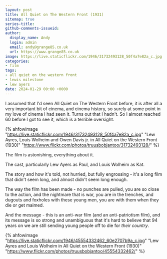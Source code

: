 ```yaml
---
layout: post
title: All Quiet on The Western Front (1931)
sitemap: true
series-title:
github-comments-issueid:
author:
  display_name: Andy
  login: admin
  email: andy@grange85.co.uk
  url: https://www.grange85.co.uk
image: https://live.staticflickr.com/1946/31732493128_50f4a7e82a_c.jpg
categories:
- film
tags:
- all quiet on the western front
- lewis milestone
- lew ayers
date: 2024-01-29 00:00 +0000
---
```

I assumed that I'd seen All Quiet on The Western Front before, it is after all a very important bit of cinema, and cinema history, so surely at some point in my love of cinema I had seen it. Turns out that I hadn't. So I almost reached 60 before I got to see it, which is a terrible oversight.

{% ahfowimage "https://live.staticflickr.com/1946/31732493128_50f4a7e82a_c.jpg" "Lew Ayres, Louis Wolheim and Owen Davis jr. in All Quiet on the Western Front (1930)" "https://www.flickr.com/photos/truusbobjantoo/31732493128/" %}

The film is astonishing, everything about it. 

The cast, particularly Lew Ayers as Paul, and Louis Wolheim as Kat. 

The story and how it's told, not hurried, but fully engrossing - it's a long film that didn't seem long, and almost didn't seem long enough. 

The way the film has been made - no punches are pulled, you are so close to the action, and the nightmare that is war, you are in the trenches, and dugouts and foxholes with these young men, you are with them when they die or get maimed. 

And the message - this is an anti-war film (and an anti-patriotism film), and its message is so strong and unambiguous that it's hard to believe that 94 years on  we are still sending young people off to die for _their country_.

{% ahfowimage "https://live.staticflickr.com/1946/45554332462_60e2707b9a_c.jpg" "Lew Ayres and Louis Wolheim in All Quiet on the Western Front (1930)" "https://www.flickr.com/photos/truusbobjantoo/45554332462/" %}

